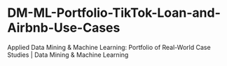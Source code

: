 # DM-ML-Portfolio-TikTok-Loan-and-Airbnb-Use-Cases
Applied Data Mining &amp; Machine Learning: Portfolio of Real-World Case Studies | Data Mining &amp; Machine Learning
